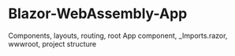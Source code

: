 # Blazor-WebAssembly-App
Components, layouts, routing, root App component, _Imports.razor, wwwroot, project structure
